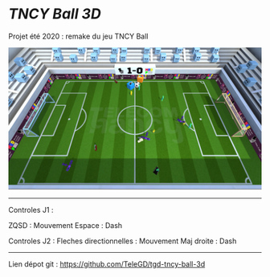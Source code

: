 # *TNCY Ball 3D*

Projet été 2020 : remake du jeu TNCY Ball

![](screenshot.png)

-----------------------------------

Controles J1 :

ZQSD : Mouvement
Espace : Dash

Controles J2 :
Fleches directionnelles : Mouvement
Maj droite : Dash

-----------------------------------

Lien dépot git : https://github.com/TeleGD/tgd-tncy-ball-3d